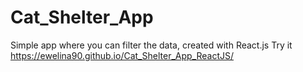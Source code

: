 # Cat_Shelter_App
Simple app where you can filter the data, created with React.js
Try it https://ewelina90.github.io/Cat_Shelter_App_ReactJS/
